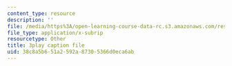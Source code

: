 ```yaml
---
content_type: resource
description: ''
file: /media/https%3A/open-learning-course-data-rc.s3.amazonaws.com/res-6-012-introduction-to-probability-spring-2018/38c8a5b651a2592a87305366d0eca6ab_2JoRO8Cydtc.vtt
file_type: application/x-subrip
resourcetype: Other
title: 3play caption file
uid: 38c8a5b6-51a2-592a-8730-5366d0eca6ab
---
```

